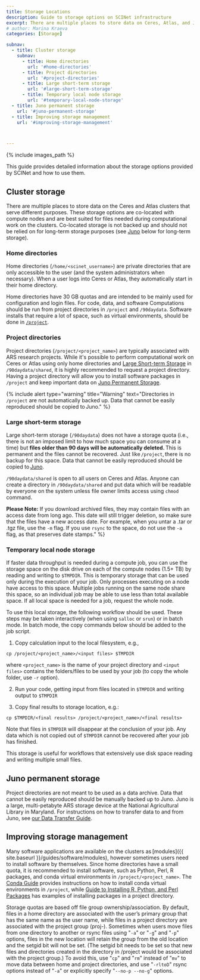 ```yaml
---
title: Storage Locations
description: Guide to storage options on SCINet infrastructure
excerpt: There are multiple places to store data on Ceres, Atlas, and Juno that all serve different purposes. 
# author: Marina Kraeva
categories: [Storage]

subnav:
  - title: Cluster storage
    subnav:
      - title: Home directories
        url: '#home-directories'
      - title: Project directories
        url: '#project-directories'
      - title: Large short-term storage
        url: '#large-short-term-storage'
      - title: Temporary local node storage
        url: '#temporary-local-node-storage'
  - title: Juno permanent storage
    url: '#juno-permanent-storage'
  - title: Improving storage management
    url: '#improving-storage-management'



---
```


{% include images_path %}


This guide provides detailed information about the storage options provided by SCINet and how to use them.

## Cluster storage

There are multiple places to store data on the Ceres and Atlas clusters that serve different purposes.
These storage options are co-located with compute nodes and are best suited for files needed during computational work on the clusters. Co-located storage is not backed up and should not be relied on for long-term storage purposes (see [Juno](#juno-permanent-storage) below for long-term storage). 

### Home directories  

Home directories (`/home/<scinet_username>`) are private directories that are only accessible to the user (and the system administrators when necessary). When a user logs into Ceres or Atlas, they automatically start in their home directory. 

Home directories have 30 GB quotas and are intended to be mainly used for configuration and login files. For code, data, and software  Computations should be run from project directories in `/project` and `/90daydata`. Software installs that require a lot of space, such as virtual environments, should be done in [`/project`](#project-directories).

### Project directories

Project directories (`/project/<project_name>`) are typically associated with ARS research projects. While it's possible to perform computational work on Ceres or Atlas using only home directories and [Large Short-term Storage](#large-short-term-storage) in `/90daydata/shared`, it is highly recommended to request a project directory. Having a project directory will allow you to install software packages in `/project` and keep important data on [Juno Permanent Storage](#juno-permanent-storage).

{% include alert type="warning" title="Warning" text="Directories in `/project` are not automatically backed up. Data that cannot be easily reproduced should be copied to Juno." %}

### Large short-term storage

Large short-term storage (`/90daydata`) does not have a storage quota (i.e., there is not an imposed limit to how much space you can consume at a time) but **files older than 90 days will be automatically deleted.** This is permanent and the files cannot be recovered. Just like `/project`, there is no backup for this space. Data that cannot be easily reproduced should be copied to [Juno](#juno-permanent-storage). 

`/90daydata/shared` is open to all users on Ceres and Atlas. Anyone can create a directory in `/90daydata/shared` and put data which will be readable by everyone on the system unless file owner limits access using `chmod` command. 

**Please Note:** If you download archived files, they may contain files with an access date from long ago. This date will still trigger deletion, so make sure that the files have a new access date. For example, when you untar a .tar or .tgz file, use the `-m` flag. If you use `rsync` to the space, do not use the `-a` flag, as that preserves date stamps." %}

### Temporary local node storage

If faster data throughput is needed during a compute job, you can use the storage space on the disk drive on each of the compute nodes (1.5+ TB) by reading and writing to `$TMPDIR`. This is temporary storage that can be used only during the execution of your job. Only processes executing on a node have access to this space.  Multiple jobs running on the same node share this space, so an individual job may be able to use less than total available space. If all local space is needed for a job, request the whole node.

To use this local storage, the following workflow should be used.  These steps may be taken interactively (when using `salloc` or `srun`) or in batch mode. In batch mode, the copy commands below should be added to the job script.

1.	Copy calculation input to the local filesystem, e.g., 
```
cp /project/<project_name>/<input files> $TMPDIR
``` 
where `<project_name>` is the name of your project directory and `<input files>` contains the folders/files to be used by your job (to copy the whole folder, use `-r` option).

2.	Run your code, getting input from files located in `$TMPDIR` and writing output to `$TMPDIR`

3.	Copy final results to storage location, e.g.:
```
cp $TMPDIR/<final results> /project/<project_name>/<final results>
```

Note that files in `$TMPDIR` will disappear at the conclusion of your job.  Any data which is not copied out of `$TMPDIR` cannot be recovered after your job has finished.

This storage is useful for workflows that extensively use disk space reading and writing multiple small files.

## Juno permanent storage

Project directories are not meant to be used as a data archive. Data that cannot be easily reproduced should be manually backed up to Juno. Juno is a large, multi-petabyte ARS storage device at the National Agricultural Library in Maryland. For instructions on how to transfer data to and from Juno, see [our Data Transfer Guide](/guides/data/transfer).

## Improving storage management 

Many software applications are available on the clusters as [modules]({{ site.baseurl }}/guides/software/modules), however sometimes users need to install software by themselves. Since home directories have a small quota, it is recommended to install software, such as Python, Perl, R packages, and conda virtual environments in `/project/<project_name>`. The [Conda Guide](/guides/software/conda#example-2-installing-tensorflow-into-a-project-directory) provides instructions on how to install conda virtual environments in `/project`, while [Guide to Installing R, Python, and Perl Packages](/guides/software/r-perl-python) has examples of installing packages in a project directory.

Storage quotas are based off file group ownership/association. By default, files in a home directory are associated with the user’s primary group that has the same name as the user name, while files in a project directory are associated with the project group (proj-). Sometimes when users move files from one directory to another or rsync files using "`-a`" or "`-g`" and "`-p`" options, files in the new location will retain the group from the old location and the setgid bit will not be set. (The setgid bit needs to be set so that new files and directories created in the directory in /project would be associated with the project group.) To avoid this, use "`cp`" and "`rm`" instead of "`mv`" to move data between home and project directories, and use "`-rltoD`" rsync options instead of "`-a`" or explicitly specify "`--no-p --no-g`" options.  